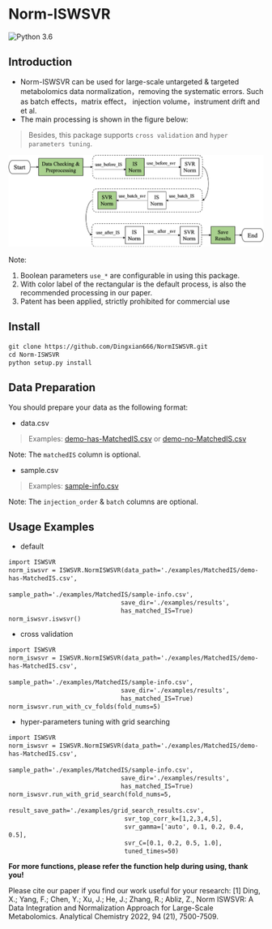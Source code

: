 # Norm-ISWSVR

![Python 3.6](https://img.shields.io/badge/python-3.6-green.svg)

## Introduction
- Norm-ISWSVR can be used for large-scale untargeted & targeted metabolomics data normalization，removing the systematic errors. Such as batch effects，matrix effect， injection volume，instrument drift and et al.
- The main processing is shown in the figure below:
> Besides, this package supports `cross validation` and `hyper parameters tuning`.

![process](./examples/imgs/iswsvr-process.png)

Note: 
1. Boolean parameters `use_*` are configurable in using this package.
2. With color label of the rectangular is the default process, is also the recommended processing in our paper.
3. Patent has been applied, strictly prohibited for commercial use

## Install

```
git clone https://github.com/Dingxian666/NormISWSVR.git
cd Norm-ISWSVR
python setup.py install
```

## Data Preparation
You should prepare your data as the following format:
- data.csv
> Examples: [demo-has-MatchedIS.csv](./examples/MatchedIS/demo-has-MatchedIS.csv) or [demo-no-MatchedIS.csv](./examples/NoMatchedIS/data-no-matchedIS.csv) 

Note: The `matchedIS` column is optional.

- sample.csv
> Examples: [sample-info.csv](./examples/MatchedIS/sample-info.csv)

Note: The `injection_order` & `batch` columns are optional.

## Usage Examples

- default
```
import ISWSVR
norm_iswsvr = ISWSVR.NormISWSVR(data_path='./examples/MatchedIS/demo-has-MatchedIS.csv',
                               sample_path='./examples/MatchedIS/sample-info.csv',
                               save_dir='./examples/results',
                               has_matched_IS=True)
norm_iswsvr.iswsvr()
```

- cross validation
```
import ISWSVR
norm_iswsvr = ISWSVR.NormISWSVR(data_path='./examples/MatchedIS/demo-has-MatchedIS.csv',
                               sample_path='./examples/MatchedIS/sample-info.csv',
                               save_dir='./examples/results',
                               has_matched_IS=True)
norm_iswsvr.run_with_cv_folds(fold_nums=5)
```

- hyper-parameters tuning with grid searching
```
import ISWSVR
norm_iswsvr = ISWSVR.NormISWSVR(data_path='./examples/MatchedIS/demo-has-MatchedIS.csv',
                               sample_path='./examples/MatchedIS/sample-info.csv',
                               save_dir='./examples/results',
                               has_matched_IS=True)
norm_iswsvr.run_with_grid_search(fold_nums=5,
                                result_save_path='./examples/grid_search_results.csv',
                                svr_top_corr_k=[1,2,3,4,5],
                                svr_gamma=['auto', 0.1, 0.2, 0.4, 0.5],
                                svr_C=[0.1, 0.2, 0.5, 1.0],
                                tuned_times=50)
```

**For more functions, please refer the function help during using, thank you!**

Please cite our paper if you find our work useful for your research:
[1] Ding, X.; Yang, F.; Chen, Y.; Xu, J.; He, J.; Zhang, R.; Abliz, Z., Norm ISWSVR: A Data Integration and Normalization Approach for Large-Scale Metabolomics. Analytical Chemistry 2022, 94 (21), 7500-7509.
